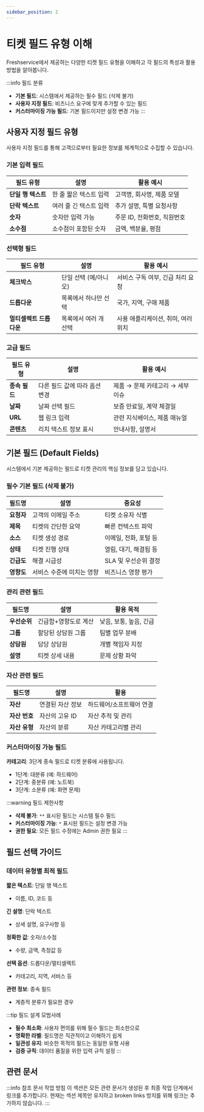 ```yaml
---
sidebar_position: 2
---
```


# 티켓 필드 유형 이해

Freshservice에서 제공하는 다양한 티켓 필드 유형을 이해하고 각 필드의 특성과 활용 방법을 알아봅니다.

:::info 필드 분류
- **기본 필드**: 시스템에서 제공하는 필수 필드 (삭제 불가)
- **사용자 지정 필드**: 비즈니스 요구에 맞게 추가할 수 있는 필드
- **커스터마이징 가능 필드**: 기본 필드이지만 설정 변경 가능
:::

## 사용자 지정 필드 유형

사용자 지정 필드를 통해 고객으로부터 필요한 정보를 체계적으로 수집할 수 있습니다.

### 기본 입력 필드

<table>
<thead>
<tr>
<th>필드 유형</th>
<th>설명</th>
<th>활용 예시</th>
</tr>
</thead>
<tbody>
<tr>
<td><strong>단일 행 텍스트</strong></td>
<td>한 줄 짧은 텍스트 입력</td>
<td>고객명, 회사명, 제품 모델</td>
</tr>
<tr>
<td><strong>단락 텍스트</strong></td>
<td>여러 줄 긴 텍스트 입력</td>
<td>추가 설명, 특별 요청사항</td>
</tr>
<tr>
<td><strong>숫자</strong></td>
<td>숫자만 입력 가능</td>
<td>주문 ID, 전화번호, 직원번호</td>
</tr>
<tr>
<td><strong>소수점</strong></td>
<td>소수점이 포함된 숫자</td>
<td>금액, 백분율, 평점</td>
</tr>
</tbody>
</table>

### 선택형 필드

<table>
<thead>
<tr>
<th>필드 유형</th>
<th>설명</th>
<th>활용 예시</th>
</tr>
</thead>
<tbody>
<tr>
<td><strong>체크박스</strong></td>
<td>단일 선택 (예/아니오)</td>
<td>서비스 구독 여부, 긴급 처리 요청</td>
</tr>
<tr>
<td><strong>드롭다운</strong></td>
<td>목록에서 하나만 선택</td>
<td>국가, 지역, 구매 제품</td>
</tr>
<tr>
<td><strong>멀티셀렉트 드롭다운</strong></td>
<td>목록에서 여러 개 선택</td>
<td>사용 애플리케이션, 취미, 여러 위치</td>
</tr>
</tbody>
</table>

### 고급 필드

<table>
<thead>
<tr>
<th>필드 유형</th>
<th>설명</th>
<th>활용 예시</th>
</tr>
</thead>
<tbody>
<tr>
<td><strong>종속 필드</strong></td>
<td>다른 필드 값에 따라 옵션 변경</td>
<td>제품 → 문제 카테고리 → 세부 이슈</td>
</tr>
<tr>
<td><strong>날짜</strong></td>
<td>날짜 선택 필드</td>
<td>보증 만료일, 계약 체결일</td>
</tr>
<tr>
<td><strong>URL</strong></td>
<td>웹 링크 입력</td>
<td>관련 지식베이스, 제품 매뉴얼</td>
</tr>
<tr>
<td><strong>콘텐츠</strong></td>
<td>리치 텍스트 정보 표시</td>
<td>안내사항, 설명서</td>
</tr>
</tbody>
</table>

## 기본 필드 (Default Fields)

시스템에서 기본 제공하는 필드로 티켓 관리의 핵심 정보를 담고 있습니다.

### 필수 기본 필드 (삭제 불가)

<table>
<thead>
<tr>
<th>필드명</th>
<th>설명</th>
<th>중요성</th>
</tr>
</thead>
<tbody>
<tr>
<td><strong>요청자</strong></td>
<td>고객의 이메일 주소</td>
<td>티켓 소유자 식별</td>
</tr>
<tr>
<td><strong>제목</strong></td>
<td>티켓의 간단한 요약</td>
<td>빠른 컨텍스트 파악</td>
</tr>
<tr>
<td><strong>소스</strong></td>
<td>티켓 생성 경로</td>
<td>이메일, 전화, 포털 등</td>
</tr>
<tr>
<td><strong>상태</strong></td>
<td>티켓 진행 상태</td>
<td>열림, 대기, 해결됨 등</td>
</tr>
<tr>
<td><strong>긴급도</strong></td>
<td>해결 시급성</td>
<td>SLA 및 우선순위 결정</td>
</tr>
<tr>
<td><strong>영향도</strong></td>
<td>서비스 수준에 미치는 영향</td>
<td>비즈니스 영향 평가</td>
</tr>
</tbody>
</table>

### 관리 관련 필드

<table>
<thead>
<tr>
<th>필드명</th>
<th>설명</th>
<th>활용 목적</th>
</tr>
</thead>
<tbody>
<tr>
<td><strong>우선순위</strong></td>
<td>긴급함+영향도로 계산</td>
<td>낮음, 보통, 높음, 긴급</td>
</tr>
<tr>
<td><strong>그룹</strong></td>
<td>할당된 상담원 그룹</td>
<td>팀별 업무 분배</td>
</tr>
<tr>
<td><strong>상담원</strong></td>
<td>담당 상담원</td>
<td>개별 책임자 지정</td>
</tr>
<tr>
<td><strong>설명</strong></td>
<td>티켓 상세 내용</td>
<td>문제 상황 파악</td>
</tr>
</tbody>
</table>

### 자산 관련 필드

<table>
<thead>
<tr>
<th>필드명</th>
<th>설명</th>
<th>활용</th>
</tr>
</thead>
<tbody>
<tr>
<td><strong>자산</strong></td>
<td>연결된 자산 정보</td>
<td>하드웨어/소프트웨어 연결</td>
</tr>
<tr>
<td><strong>자산 번호</strong></td>
<td>자산의 고유 ID</td>
<td>자산 추적 및 관리</td>
</tr>
<tr>
<td><strong>자산 유형</strong></td>
<td>자산의 분류</td>
<td>자산 카테고리별 관리</td>
</tr>
</tbody>
</table>

### 커스터마이징 가능 필드

**카테고리**: 3단계 종속 필드로 티켓 분류에 사용됩니다.
- 1단계: 대분류 (예: 하드웨어)
- 2단계: 중분류 (예: 노트북)  
- 3단계: 소분류 (예: 화면 문제)

:::warning 필드 제한사항
- **삭제 불가**: `**` 표시된 필드는 시스템 필수 필드
- **커스터마이징 가능**: `*` 표시된 필드는 설정 변경 가능
- **권한 필요**: 모든 필드 수정에는 Admin 권한 필요
:::

## 필드 선택 가이드

### 데이터 유형별 최적 필드

**짧은 텍스트**: 단일 행 텍스트
- 이름, ID, 코드 등

**긴 설명**: 단락 텍스트  
- 상세 설명, 요구사항 등

**정확한 값**: 숫자/소수점
- 수량, 금액, 측정값 등

**선택 옵션**: 드롭다운/멀티셀렉트
- 카테고리, 지역, 서비스 등

**관련 정보**: 종속 필드
- 계층적 분류가 필요한 경우

:::tip 필드 설계 모범사례
- **필수 최소화**: 사용자 편의를 위해 필수 필드는 최소한으로
- **명확한 라벨**: 필드명은 직관적이고 이해하기 쉽게
- **일관성 유지**: 비슷한 목적의 필드는 동일한 유형 사용
- **검증 규칙**: 데이터 품질을 위한 입력 규칙 설정
:::

## 관련 문서

:::info 참조 문서 작업 방침
이 섹션은 모든 관련 문서가 생성된 후 최종 작업 단계에서 링크를 추가합니다.
현재는 섹션 제목만 유지하고 broken links 방지를 위해 링크는 추가하지 않습니다.
:::

<!-- 최종 작업 시 아래 형태로 추가:
- [폼 필드 기본 설정](./setting-up-form-fields-tickets-problems-changes-releases)
- [드롭다운 필드 설정](./setting-up-dropdown-fields)
- [종속 필드 활용](./understanding-dependent-fields)
- [사용자 지정 필드 생성](./creating-custom-fields-ticket-problem-change-release-task-form)
-->

